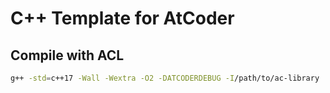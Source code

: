 # C++ Template for AtCoder


## Compile with ACL
```bash
g++ -std=c++17 -Wall -Wextra -O2 -DATCODERDEBUG -I/path/to/ac-library  $fileName 
```